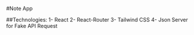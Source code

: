 #Note App

##Technologies:
    1- React
    2- React-Router
    3- Tailwind CSS
    4- Json Server for Fake API Request 
